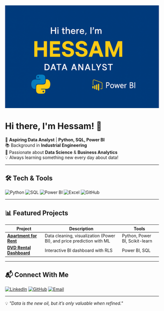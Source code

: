 <!-- Banner -->
![Welcome Banner](Github_first_page.png)

# Hi there, I'm Hessam! 👋

🎯 **Aspiring Data Analyst** | **Python, SQL, Power BI**  
📚 Background in **Industrial Engineering**  
🚀 Passionate about **Data Science** & **Business Analytics**  
💡 Always learning something new every day about data!

---

## 🛠️ Tech & Tools
![Python](https://img.shields.io/badge/-Python-3776AB?logo=python&logoColor=white)
![SQL](https://img.shields.io/badge/-SQL-336791?logo=postgresql&logoColor=white)
![Power BI](https://img.shields.io/badge/-Power%20BI-F2C811?logo=powerbi&logoColor=black)
![Excel](https://img.shields.io/badge/-Excel-217346?logo=microsoft-excel&logoColor=white)
![GitHub](https://img.shields.io/badge/-GitHub-181717?logo=github&logoColor=white)

---

## 📊 Featured Projects
| Project | Description | Tools |
|---------|-------------|-------|
| [**Apartment for Rent**](https://github.com/hessam458/apartment-for-rent) | Data cleaning, visualization (Power BI), and price prediction with ML | Python, Power BI, Scikit-learn |
| [**DVD Rental Dashboard**](https://github.com/hessam458/dvdrental-powerbi-dashboard) | Interactive BI dashboard with RLS | Power BI, SQL |

---

## 📬 Connect With Me
[![LinkedIn](https://img.shields.io/badge/LinkedIn-0A66C2?logo=linkedin&logoColor=white)](https://www.linkedin.com/in/hessamabedinpour/)
[![GitHub](https://img.shields.io/badge/GitHub-181717?logo=github&logoColor=white)](https://github.com/hessam458)
[![Email](https://img.shields.io/badge/Email-D14836?logo=gmail&logoColor=white)](mailto:abedinpourhessam@gmail.com)

---

💡 *"Data is the new oil, but it’s only valuable when refined."*
